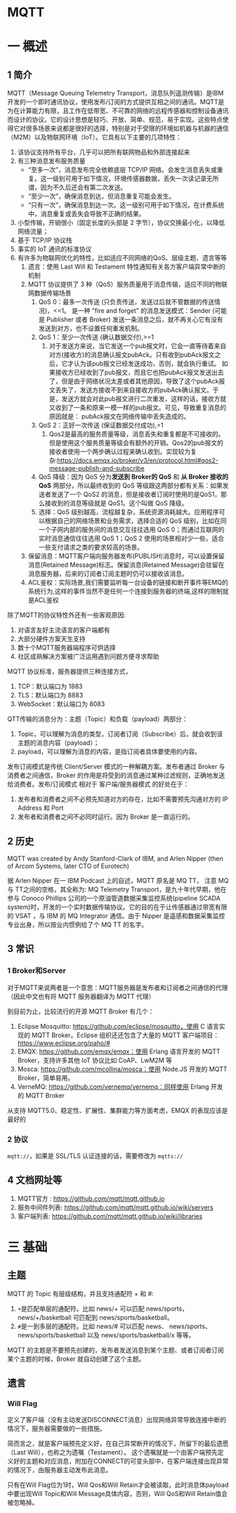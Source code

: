 # MQTT

# 一 概述
## 1 简介
MQTT（Message Queuing Telemetry Transport，消息队列遥测传输）是IBM开发的一个即时通讯协议，使用发布/订阅的方式提供互相之间的通讯。MQTT是为在计算能力有限，且工作在低带宽、不可靠的网络的远程传感器和控制设备通讯而设计的协议。它的设计思想是轻巧、开放、简单、规范，易于实现。这些特点使得它对很多场景来说都是很好的选择，特别是对于受限的环境如机器与机器的通信（M2M）以及物联网环境（IoT）。它具有以下主要的几项特性：
1. 该协议支持所有平台，几乎可以把所有联网物品和外部连接起来
2. 有三种消息发布服务质量
    - “至多一次”，消息发布完全依赖底层 TCP/IP 网络。会发生消息丢失或重复。这一级别可用于如下情况，环境传感器数据，丢失一次读记录无所谓，因为不久后还会有第二次发送。
    - “至少一次”，确保消息到达，但消息重复可能会发生。
    - “只有一次”，确保消息到达一次。这一级别可用于如下情况，在计费系统中，消息重复或丢失会导致不正确的结果。
3. 小型传输，开销很小（固定长度的头部是 2 字节），协议交换最小化，以降低网络流量；
4. 基于 TCP/IP 协议栈
5. 事实的 IoT 通讯的标准协议
4. 有许多为物联网优化的特性，比如适应不同网络的QoS、层级主题、遗言等等
    1. 遗言：使用 Last Will 和 Testament 特性通知有关各方客户端异常中断的机制
    2. MQTT 协议提供了 3 种（QoS）服务质量用于消息传输，适应不同的物联网数据传输场景
        1. QoS 0：最多一次传送 (只负责传送，发送过后就不管数据的传送情况)，<=1。 是一种 "fire and forget" 的消息发送模式：Sender (可能是 Publisher 或者 Broker) 发送一条消息之后，就不再关心它有没有发送到对方，也不设置任何重发机制。
        2. QoS 1：至少一次传送 (确认数据交付),>=1
            1. 对于发送方来说，当它发送一个pub报文时，它会一直等待着来自对方(接收方)的消息确认报文pubAck。只有收到pubAck报文之后，它才认为该pub报文已经发送成功，否则，就会执行重试。 如果接收方已经收到了pub报文，而且它也把pubAck报文发送出去了，但是由于网络状况太差或者其他原因，导致了这个pubAck报文丢失了，发送方接收不到来自接收方的pubAck确认报文。于是，发送方就会对此pub报文进行二次重发，这样的话，接收方就又收到了一条和原来一模一样的pub报文。可见，导致重复消息的原因就是： pubAck报文在网络传输中丢失造成的。
        3. QoS 2：正好一次传送 (保证数据交付成功),=1
            1. Qos2是最高的服务质量等级，消息丢失和重复都是不可接收的。但是使用这个服务质量等级会有额外的开销。Qos2的pub报文的接收者使用一个两步确认过程来确认收到。实现较为复杂:https://docs.emqx.io/broker/v3/en/protocol.html#qos2-message-publish-and-subscribe
        4. QoS 降级：因为 QoS 分为**发送到 Broker的 QoS** 和 **从 Broker 接收的 QoS** 两部分，所以最终收到的 QoS 等级跟这两部分都有关系：如果发送者发送了一个 QoS2 的消息，但是接收者订阅时使用的是QoS1，那么接收到的消息等级就是 QoS1。这个叫做 QoS 降级。
        4. 选择：QoS 级别越高，流程越复杂，系统资源消耗越大。应用程序可以根据自己的网络场景和业务需求，选择合适的 QoS 级别，比如在同一个子网内部的服务间的消息交互往往选用 QoS 0；而通过互联网的实时消息通信往往选用 QoS 1；QoS 2 使用的场景相对少一些，适合一些支付请求之类的要求较高的场景。
    3. 保留消息：MQTT客户端向服务器发布(PUBLISH)消息时，可以设置保留消息(Retained Message)标志。保留消息(Retained Message)会驻留在消息服务器，后来的订阅者订阅主题时仍可以接收该消息。
    4. ACL鉴权：实际场景,我们需要监听每一台设备的链接和断开事件等EMQ的系统行为,这样的事件当然不是任何一个连接到服务器的终端,这样的限制就是ACL鉴权

除了MQTT的协议特性外还有一些客观原因:
1. 对语言友好主流语言的客户端都有
2. 大部分硬件方案天生支持
3. 数十个MQTT服务器端程序可供选择
4. 社区成熟解决方案被广泛运用遇到问题方便寻求帮助

MQTT 协议标准，服务器提供三种连接方式，
1. TCP：默认端口为 1883
2. TLS：默认端口为 8883
3. WebSocket：默认端口为 8083

QTT传输的消息分为：主题（Topic）和负载（payload）两部分：
1. Topic，可以理解为消息的类型，订阅者订阅（Subscribe）后，就会收到该主题的消息内容（payload）；
2. payload，可以理解为消息的内容，是指订阅者具体要使用的内容。

发布订阅模式是传统 Client/Server 模式的一种解耦方案。发布者通过 Broker 与消费者之间通信，Broker 的作用是将受到的消息通过某种过滤规则，正确地发送给消费者。发布/订阅模式 相对于 客户端/服务器模式 的好处在于：
1. 发布者和消费者之间不必预先知道对方的存在，比如不需要预先沟通对方的 IP Address 和 Port
2. 发布者和消费者之间不必同时运行。因为 Broker 是一直运行的。

## 2 历史
MQTT was created by Andy Stanford-Clark of IBM, and Arlen Nipper (then of Arcom Systems, later CTO of Eurotech)

据 Arlen Nipper 在一 IBM Podcast 上的自述，MQTT 原名是 MQ TT， 注意 MQ 与 TT之间的空格，其全称为: MQ Telemetry Transport，是九十年代早期，他在参与 Conoco Phillips 公司的一个原油管道数据采集监控系统(pipeline SCADA system)时，开发的一个实时数据传输协议。它的目的在于让传感器通过带宽有限的 VSAT ，与 IBM 的 MQ Integrator 通信。由于 Nipper 是遥感和数据采集监控专业出身，所以按业内惯例给了个 MQ TT 的名字。

## 3 常识
### 1 Broker和Server
对于MQTT来说两者是一个意思：MQTT服务器是发布者和订阅者之间通信的代理（因此中文也有将 MQTT 服务器翻译为 MQTT 代理）

到目前为止，比较流行的开源 MQTT Broker 有几个：
1. Eclipse Mosquitto: https://github.com/eclipse/mosquitto，使用 C 语言实现的 MQTT Broker。Eclipse 组织还还包含了大量的 MQTT 客户端项目：https://www.eclipse.org/paho/#
2. EMQX: https://github.com/emqx/emqx：使用 Erlang 语言开发的 MQTT Broker，支持许多其他 IoT 协议比如 CoAP、LwM2M 等
3. Mosca: https://github.com/mcollina/mosca：使用 Node.JS 开发的 MQTT Broker，简单易用。
4. VerneMQ: https://github.com/vernemq/vernemq：同样使用 Erlang 开发的 MQTT Broker

从支持 MQTT5.0、稳定性、扩展性、集群能力等方面考虑，EMQX 的表现应该是最好的

### 2 协议
`mqtt://`，如果是 SSL/TLS 认证连接的话，需要修改为 `mqtts://`

## 4 文档网址等
1. MQTT官方 : https://github.com/mqtt/mqtt.github.io
2. 服务中间件列表: https://github.com/mqtt/mqtt.github.io/wiki/servers
3. 客户端列表: https://github.com/mqtt/mqtt.github.io/wiki/libraries

# 三 基础
## 主题
MQTT 的 Topic 有层级结构，并且支持通配符 + 和 #:
1. `+`是匹配单层的通配符。比如 news/+ 可以匹配 news/sports，news/+/basketball 可匹配到 news/sports/basketball。
2. `#`是一到多层的通配符。比如 news/# 可以匹配 news、 news/sports、news/sports/basketball 以及 news/sports/basketball/x 等等。

MQTT 的主题是不要预先创建的，发布者发送消息到某个主题、或者订阅者订阅某个主题的时候，Broker 就自动创建了这个主题。

## 遗言
### Will Flag

定义了客户端（没有主动发送DISCONNECT消息）出现网络异常导致连接中断的情况下，服务器需要做的一些措施。

简而言之，就是客户端预先定义好，在自己异常断开的情况下，所留下的最后遗愿（Last Will），也称之为遗嘱（Testament）。 这个遗嘱就是一个由客户端预先定义好的主题和对应消息，附加在CONNECT的可变头部中，在客户端连接出现异常的情况下，由服务器主动发布此消息。

只有在Will Flag位为1时，Will Qos和Will Retain才会被读取，此时消息体payload中要出现Will Topic和Will Message具体内容，否则，Will QoS和Will Retain值会被忽略掉。